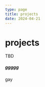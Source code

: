 ```yaml
---
type: page
title: projects
date: 2024-04-21
---
```


# projects

TBD



##### ggggg

<Link
  href={{
    pathname: 'gay',
  }}
>
  gay
</Link> 
